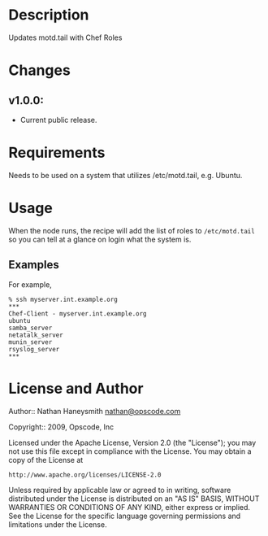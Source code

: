 Description
===========

Updates motd.tail with Chef Roles

Changes
=======

## v1.0.0:

* Current public release.

Requirements
============

Needs to be used on a system that utilizes /etc/motd.tail, e.g. Ubuntu.

Usage
=====

When the node runs, the recipe will add the list of roles to
`/etc/motd.tail` so you can tell at a glance on login what the system is.

Examples
--------

For example,

    % ssh myserver.int.example.org
    ***
    Chef-Client - myserver.int.example.org
    ubuntu
    samba_server
    netatalk_server
    munin_server
    rsyslog_server
    ***

License and Author
==================

Author:: Nathan Haneysmith <nathan@opscode.com>

Copyright:: 2009, Opscode, Inc

Licensed under the Apache License, Version 2.0 (the "License");
you may not use this file except in compliance with the License.
You may obtain a copy of the License at

    http://www.apache.org/licenses/LICENSE-2.0

Unless required by applicable law or agreed to in writing, software
distributed under the License is distributed on an "AS IS" BASIS,
WITHOUT WARRANTIES OR CONDITIONS OF ANY KIND, either express or implied.
See the License for the specific language governing permissions and
limitations under the License.
